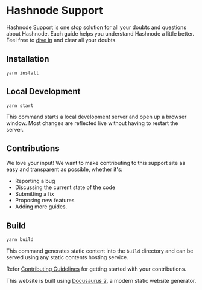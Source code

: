 # Hashnode Support 

Hashnode Support is one stop solution for all your doubts and questions about Hashnode. Each guide helps you understand Hashnode a little better. Feel free to [dive in](https://help.hashnode.com/) and clear all your doubts. 

## Installation

```console
yarn install
```

## Local Development

```console
yarn start
```

This command starts a local development server and open up a browser window. Most changes are reflected live without having to restart the server.

## Contributions 

We love your input! We want to make contributing to this support site as easy and transparent as possible, whether it's:

- Reporting a bug
- Discussing the current state of the code
- Submitting a fix
- Proposing new features
- Adding more guides. 


## Build

```console
yarn build
```

This command generates static content into the `build` directory and can be served using any static contents hosting service.


Refer [Contributing Guidelines](#contributing.md) for getting started with your contributions. 


This website is built using [Docusaurus 2](https://v2.docusaurus.io/), a modern static website generator.
